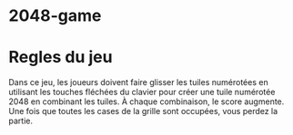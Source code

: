 # 2048-game
# Regles du jeu
Dans ce jeu, les joueurs doivent faire glisser les tuiles numérotées en utilisant les touches fléchées du clavier pour créer une tuile numérotée 2048 en combinant les tuiles. À chaque combinaison, le score augmente. Une fois que toutes les cases de la grille sont occupées, vous perdez la partie.
